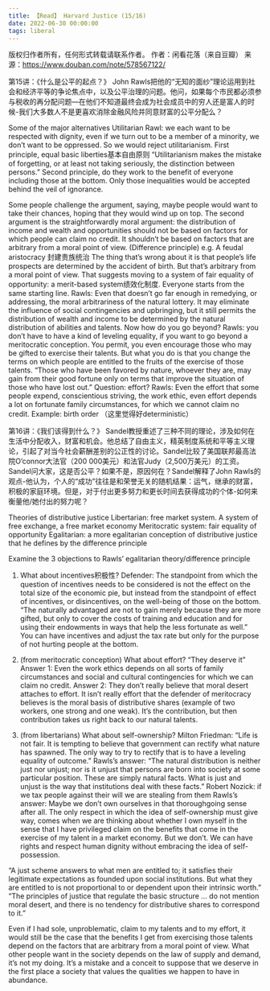 ```yaml
---
title: 【Read】 Harvard Justice (15/16) 
date: 2022-06-30 00:00:00
tags: liberal
---
```


版权归作者所有，任何形式转载请联系作者。
作者：闲看花落（来自豆瓣）
来源：https://www.douban.com/note/578567122/


第15讲：《什么是公平的起点？》 
John Rawls把他的“无知的面纱”理论运用到社会和经济平等的争论焦点中，以及公平治理的问题。他问，如果每个市民都必须参与税收的再分配问题—在他们不知道最终会成为社会成员中的穷人还是富人的时候-我们大多数人不是更喜欢消除金融风险并同意财富的公平分配么？ 

Some of the major alternatives
Utilitarian
Rawl: we each want to be respected with dignity, even if we turn out to be a member of a minority, we don’t want to be oppressed. So we would reject utilitarianism.
First principle, equal basic liberties基本自由原则
“Utilitarianism makes the mistake of forgetting, or at least not taking seriously, the distinction between persons.”
Second principle, do they work to the benefit of everyone including those at the bottom. Only those inequalities would be accepted behind the veil of ignorance.

Some people challenge the argument, saying, maybe people would want to take their chances, hoping that they would wind up on top.
The second argument is the straightforwardly moral argument: the distribution of income and wealth and opportunities should not be based on factors for which people can claim no credit. It shouldn’t be based on factors that are arbitrary from a moral point of view. (Difference principle)
e.g. A feudal aristocracy 封建贵族统治 The thing that’s wrong about it is that people’s life prospects are determined by the accident of birth. But that’s arbitrary from a moral point of view.
That suggests moving to a system of fair equality of opportunity: a merit-based system绩效化制度. Everyone starts from the same starting line.
Rawls: Even that doesn’t go far enough in remedying, or addressing, the moral arbitrariness of the natural lottery. It may eliminate the influence of social contingencies and upbringing, but it still permits the distribution of wealth and income to be determined by the natural distribution of abilities and talents.
Now how do you go beyond?
Rawls: you don’t have to have a kind of leveling equality, if you want to go beyond a meritocratic conception. You permit, you even encourage those who may be gifted to exercise their talents. But what you do is that you change the terms on which people are entitled to the fruits of the exercise of those talents. “Those who have been favored by nature, whoever they are, may gain from their good fortune only on terms that improve the situation of those who have lost out.”
Question: effort?
Rawls: Even the effort that some people expend, conscientious striving, the work ethic, even effort depends a lot on fortunate family circumstances, for which we cannot claim no credit.
Example: birth order
（这里觉得好deterministic）


第16讲：《我们该得到什么？》 
Sandel教授重述了三种不同的理论，涉及如何在生活中分配收入，财富和机会。他总结了自由主义，精英制度系统和平等主义理论，引起了对当今社会薪酬差别的公正性的讨论。Sandel比较了美国联邦最高法院O’connor大法官（200 000美元）和法官Judy（2,500万美元）的工资。Sandel问大家，这是否公平？如果不是，原因何在？Sandel解释了John Rawls的观点-他认为，个人的“成功”往往是和荣誉无关的随机结果：运气，继承的财富，积极的家庭环境。但是，对于付出更多努力和更长时间去获得成功的个体-如何来衡量他/她付出的努力呢？ 

Theories of distributive justice
Libertarian: free market system. A system of free exchange, a free market economy
Meritocratic system: fair equality of opportunity
Egalitarian: a more egalitarian conception of distributive justice that he defines by the difference principle

Examine the 3 objections to Rawls’ egalitarian theory/difference principle
1.	What about incentives积极性?
Defender: The standpoint from which the question of incentives needs to be considered is not the effect on the total size of the economic pie, but instead from the standpoint of effect of incentives, or disincentives, on the well-being of those on the bottom. “The naturally advantaged are not to gain merely because they are more gifted, but only to cover the costs of training and education and for using their endowments in ways that help the less fortunate as well.” You can have incentives and adjust the tax rate but only for the purpose of not hurting people at the bottom.

2.	(from meritocratic conception) What about effort? “They deserve it”
Answer 1: Even the work ethics depends on all sorts of family circumstances and social and cultural contingencies for which we can claim no credit.
Answer 2: They don’t really believe that moral desert attaches to effort. It isn’t really effort that the defender of meritocracy believes is the moral basis of distributive shares (example of two workers, one strong and one weak). It’s the contribution, but then contribution takes us right back to our natural talents. 

3.	(from libertarians) What about self-ownership?
Milton Friedman: “Life is not fair. It is tempting to believe that government can rectify what nature has spawned. The only way to try to rectify that is to have a leveling equality of outcome.” 
Rawls’s answer: “The natural distribution is neither just nor unjust; nor is it unjust that persons are born into society at some particular position. These are simply natural facts. What is just and unjust is the way that institutions deal with these facts.”
Robert Nozick: if we tax people against their will we are stealing from them
Rawls’s answer: Maybe we don’t own ourselves in that thoroughgoing sense after all. The only respect in which the idea of self-ownership must give way, comes when we are thinking about whether I own myself in the sense that I have privileged claim on the benefits that come in the exercise of my talent in a market economy. But we don’t. We can have rights and respect human dignity without embracing the idea of self-possession.

“A just scheme answers to what men are entitled to; it satisfies their legitimate expectations as founded upon social institutions. But what they are entitled to is not proportional to or dependent upon their intrinsic worth.”
“The principles of justice that regulate the basic structure … do not mention moral desert, and there is no tendency for distributive shares to correspond to it.”

Even if I had sole, unproblematic, claim to my talents and to my effort, it would still be the case that the benefits I get from exercising those talents depend on the factors that are arbitrary from a moral point of view. What other people want in the society depends on the law of supply and demand, it’s not my doing. It’s a mistake and a conceit to suppose that we deserve in the first place a society that values the qualities we happen to have in abundance. 

